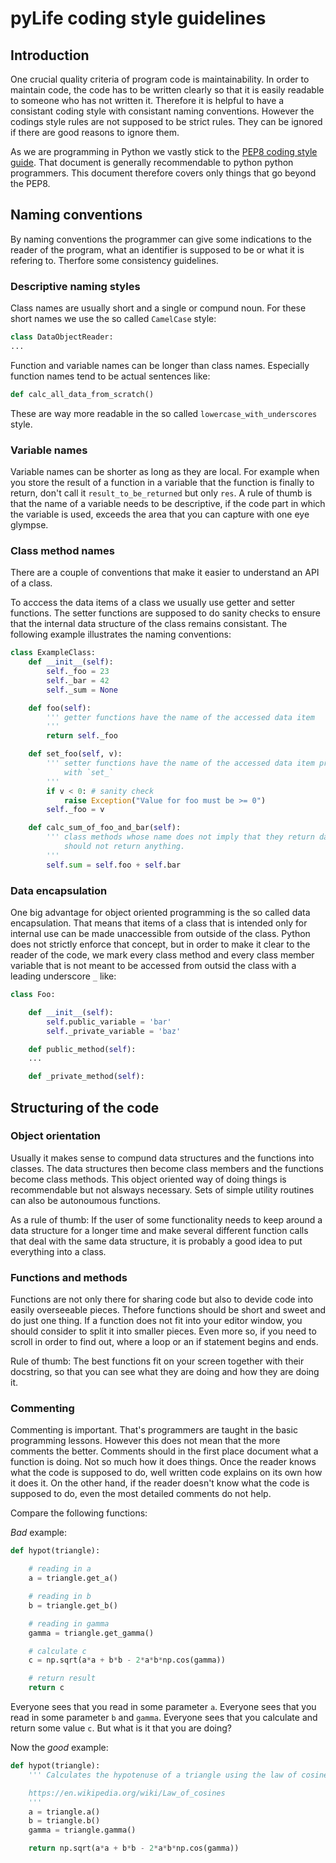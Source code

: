 # pyLife coding style guidelines

## Introduction

One crucial quality criteria of program code is maintainability. In order to
maintain code, the code has to be written clearly so that it is easily readable
to someone who has not written it. Therefore it is helpful to have a consistant
coding style with consistant naming conventions. However the codings style
rules are not supposed to be strict rules. They can be ignored if there are
good reasons to ignore them.

As we are programming in Python we vastly stick to the [PEP8 coding style
guide][1]. That document is generally recommendable to python python
programmers. This document therefore covers only things that go beyond the
PEP8.


## Naming conventions

By naming conventions the programmer can give some indications to the reader of
the program, what an identifier is supposed to be or what it is refering
to. Therfore some consistency guidelines.


### Descriptive naming styles

Class names are usually short and a single or compund noun. For these short
names we use the so called `CamelCase` style:
```python
class DataObjectReader:
...
```

Function and variable names can be longer than class names. Especially function
names tend to be actual sentences like:
```python
def calc_all_data_from_scratch()
```
These are way more readable in the so called `lowercase_with_underscores`
style.


### Variable names

Variable names can be shorter as long as they are local. For example when you
store the result of a function in a variable that the function is finally to
return, don't call it `result_to_be_returned` but only `res`. A rule of thumb
is that the name of a variable needs to be descriptive, if the code part in
which the variable is used, exceeds the area that you can capture with one eye
glympse.


### Class method names

There are a couple of conventions that make it easier to understand an API of a
class.

To acccess the data items of a class we usually use getter and setter
functions. The setter functions are supposed to do sanity checks to ensure that
the internal data structure of the class remains consistant. The following
example illustrates the naming conventions:
```python
class ExampleClass:
	def __init__(self):
		self._foo = 23
		self._bar = 42
		self._sum = None

	def foo(self):
		''' getter functions have the name of the accessed data item
		'''
		return self._foo

	def set_foo(self, v):
		''' setter functions have the name of the accessed data item prefixed
			with `set_`
		'''
		if v < 0: # sanity check
			raise Exception("Value for foo must be >= 0")
		self._foo = v

	def calc_sum_of_foo_and_bar(self):
		'''	class methods whose name does not imply that they return data
			should not return anything.
		'''
		self.sum = self.foo + self.bar
```

### Data encapsulation

One big advantage for object oriented programming is the so called data
encapsulation. That means that items of a class that is intended only for
internal use can be made unaccessible from outside of the class. Python does
not strictly enforce that concept, but in order to make it clear to the reader
of the code, we mark every class method and every class member variable that is
not meant to be accessed from outsid the class with a leading underscore `_`
like:
```python
class Foo:

	def __init__(self):
		self.public_variable = 'bar'
		self._private_variable = 'baz'

	def public_method(self):
	...

	def _private_method(self):
```


## Structuring of the code

### Object orientation

Usually it makes sense to compund data structures and the functions into
classes. The data structures then become class members and the functions become
class methods. This object oriented way of doing things is recommendable but
not alsways necessary. Sets of simple utility routines can also be autonoumous
functions.

As a rule of thumb: If the user of some functionality needs to keep around a
data structure for a longer time and make several different function calls that
deal with the same data structure, it is probably a good idea to put everything
into a class.

### Functions and methods

Functions are not only there for sharing code but also to devide code into
easily overseeable pieces. Thefore functions should be short and sweet and do
just one thing. If a function does not fit into your editor window, you should
consider to split it into smaller pieces. Even more so, if you need to scroll
in order to find out, where a loop or an if statement begins and ends.

Rule of thumb: The best functions fit on your screen together with their
docstring, so that you can see what they are doing and how they are doing it.

### Commenting

Commenting is important. That's programmers are taught in the basic programming
lessons. However this does not mean that the more comments the better. Comments
should in the first place document what a function is doing. Not so much how it
does things. Once the reader knows what the code is supposed to do, well
written code explains on its own how it does it. On the other hand, if the
reader doesn't know what the code is supposed to do, even the most detailed
comments do not help.

Compare the following functions:

*Bad* example:
```python
def hypot(triangle):

    # reading in a
    a = triangle.get_a()

    # reading in b
    b = triangle.get_b()

    # reading in gamma
    gamma = triangle.get_gamma()

    # calculate c
    c = np.sqrt(a*a + b*b - 2*a*b*np.cos(gamma))

    # return result
    return c
```

Everyone sees that you read in some parameter `a`. Everyone sees that you read
in some parameter `b` and `gamma`. Everyone sees that you calculate and return
some value `c`. But what is it that you are doing?

Now the *good* example:
```python
def hypot(triangle):
    ''' Calculates the hypotenuse of a triangle using the law of cosines

    https://en.wikipedia.org/wiki/Law_of_cosines
    '''
    a = triangle.a()
    b = triangle.b()
    gamma = triangle.gamma()

    return np.sqrt(a*a + b*b - 2*a*b*np.cos(gamma))
```


[1]: https://www.python.org/dev/peps/pep-0008/
